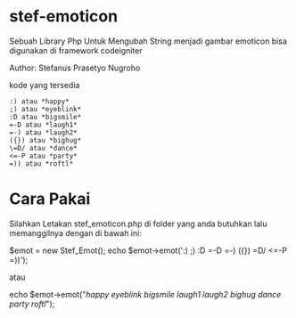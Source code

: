# stef-emoticon

Sebuah Library Php Untuk Mengubah String menjadi gambar emoticon bisa digunakan di framework codeigniter 


Author: Stefanus Prasetyo Nugroho

kode yang tersedia        

    :) atau *happy*
    ;) atau *eyeblink*
    :D atau *bigsmile*
    =-D atau *laugh1*
    =-) atau *laugh2*
    ({}) atau *bighug*
    \=D/ atau *dance*
    <=-P atau *party*
    =)) atau *roftl*
    
# Cara Pakai

Silahkan Letakan stef_emoticon.php di folder yang anda butuhkan  lalu memanggilnya dengan di bawah ini:

$emot = new Stef_Emot();
echo $emot->emot(':)  ;) :D =-D =-) ({}) \=D/  <=-P  =))');

atau 

echo $emot->emot("*happy* *eyeblink* *bigsmile* *laugh1* *laugh2* *bighug* *dance* *party* *roftl*");
